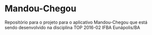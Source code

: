 # Mandou-Chegou

Repositório para o projeto para o aplicativo Mandou-Chegou que está sendo desenvolvido na disciplina TOP 2016-02 IFBA Eunápolis/BA
